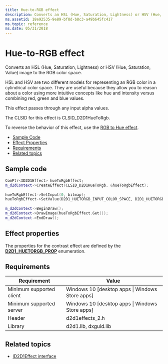 ```yaml
---
title: Hue-to-RGB effect
description: Converts an HSL (Hue, Saturation, Lightness) or HSV (Hue, Saturation, Value) image to the RGB color space.
ms.assetid: 18e92535-9e89-bf8d-b8c3-a49b645fc417
ms.topic: reference
ms.date: 05/31/2018
---
```


# Hue-to-RGB effect

Converts an HSL (Hue, Saturation, Lightness) or HSV (Hue, Saturation, Value) image to the RGB color space.

HSL and HSV are two different models for representing an RGB color in a cylindrical color space. They are useful because they allow you to reason about a color using more intuitive concepts like hue and intensity versus combining red, green and blue values.

This effect passes through any input alpha values.

The CLSID for this effect is CLSID\_D2D1HueToRgb.

To reverse the behavior of this effect, use the [RGB to Hue effect](rgb-to-hue-effect.md).

-   [Sample Code](#sample-code)
-   [Effect Properties](#effect-properties)
-   [Requirements](#requirements)
-   [Related topics](#related-topics)

## Sample code

```cpp
ComPtr<ID2D1Effect> hueToRgbEffect;
m_d2dContext->CreateEffect(CLSID_D2D1HueToRgb, &hueToRgbEffect);
 
hueToRgbEffect->SetInput(0, bitmap);
hueToRgbEffect->SetValue(D2D1_HUETORGB_INPUT_COLOR_SPACE, D2D1_HUETORGB_INPUT_COLOR_SPACE_HUE_SATURATION_LIGHTNESS);
 
m_d2dContext->BeginDraw();
m_d2dContext->DrawImage(hueToRgbEffect.Get());
m_d2dContext->EndDraw();
```

## Effect properties

The properties for the contrast effect are defined by the [**D2D1\_HUETORGB\_PROP**](/windows/desktop/api/d2d1effects_2/ne-d2d1effects_2-d2d1_huetorgb_prop) enumeration.

## Requirements



| Requirement | Value |
|--------------------------|---------------------------------------------------|
| Minimum supported client | Windows 10 \[desktop apps \| Windows Store apps\] |
| Minimum supported server | Windows 10 \[desktop apps \| Windows Store apps\] |
| Header                   | d2d1effects\_2.h                                  |
| Library                  | d2d1.lib, dxguid.lib                              |



## Related topics

* [ID2D1Effect interface](/windows/desktop/api/d2d1_1/nn-d2d1_1-id2d1effect)
